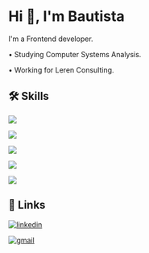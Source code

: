 
# Hi 👋, I'm Bautista 

I'm a Frontend developer.

• Studying Computer Systems Analysis.

• Working for Leren Consulting.

## 🛠 Skills

![](https://img.shields.io/badge/JavaScript-F7DF1E?style=for-the-badge&logo=javascript&logoColor=white)

![](https://img.shields.io/badge/HTML5-E34F26?style=for-the-badge&logo=html5&logoColor=white)

![](https://img.shields.io/badge/CSS3-1572B6?style=for-the-badge&logo=css3&logoColor=white)

![](https://img.shields.io/badge/Bootstrap-563D7C?style=for-the-badge&logo=bootstrap&logoColor=white)

![](https://img.shields.io/badge/jQuery-0769AD?style=for-the-badge&logo=jquery&logoColor=white)
## 🔗 Links

[![linkedin](https://img.shields.io/badge/linkedin-0A66C2?style=for-the-badge&logo=linkedin&logoColor=white)](https://www.linkedin.com/in/bautista-moran-64b866239/)

[![gmail](https://img.shields.io/badge/Gmail-D14836?style=for-the-badge&logo=gmail&logoColor=white
)](mailto:moranbautista00@gmail.com)

